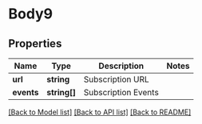 # Body9

## Properties
Name | Type | Description | Notes
------------ | ------------- | ------------- | -------------
**url** | **string** | Subscription URL | 
**events** | **string[]** | Subscription Events | 

[[Back to Model list]](../README.md#documentation-for-models) [[Back to API list]](../README.md#documentation-for-api-endpoints) [[Back to README]](../README.md)

